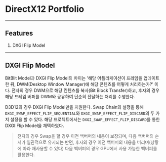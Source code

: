 # DirectX12 Portfolio

***
## Features
1. DXGI Flip Model
***

## DXGI Flip Model
BitBlit Model과 DXGI Flip Model의 차이는 '해당 어플리케이션이 프레임을 업데이트 한 뒤, DWM(Desktop Window Manager)에 해당 콘텐츠를 어떻게 처리하는가?' 이다.
전자의 경우 DWM으로 해당 컨텐츠를 복사(Bit Block Transfer)하고, 후자의 경우 해당 프레임 버퍼를 DWM와 공유하여 단순히 전달하는 처리를 수행한다. 

D3D12의 경우 DXGI Flip Model만을 지원한다. Swap Chain의 설정을 통해 
```DXGI_SWAP_EFFECT_FLIP_SEQUENTIAL```와 ```DXGI_SWAP_EFFECT_FLIP_DISCARD```의 두 가지 설정을 할 수 있다. 해당 프로젝트에서는 ```DXGI_SWAP_EFFECT_FLIP_DISCARD```를 통한 DXGI Flip Model을 채택하였다.
> 전자의 경우 Swap을 할 경우 이전 백버퍼의 내용이 보장되며, 다음 백버퍼의 순서가 일관적으로 유지되는 반면, 후자의 경우 이전 백버퍼의 내용을 버리며(상황에 따라 재사용할 수 있다) 다음 백버퍼의 경우 GPU에서 사용 가능한 백버퍼를 활용한다.